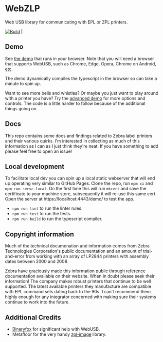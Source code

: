# WebZLP

Web USB library for communicating with EPL or ZPL printers.

[![Build](https://github.com/Cellivar/WebZLP/actions/workflows/build_npm.yml/badge.svg)](https://github.com/Cellivar/WebZLP/actions/workflows/build_npm.yml) |

## Demo

See [the demo](https://cellivar.github.io/WebZLP/demo) that runs in your browser. Note that you will need a browser that supports WebUSB, such as Chrome, Edge, Opera, Chrome on Android, [etc](https://developer.mozilla.org/en-US/docs/Web/API/USB#browser_compatibility).

The demo dynamically compiles the typescript in the browser so can take a minute to spin up.

Want to see more bells and whistles? Or maybe you just want to play around with a printer you have? Try the [advanced demo](https://cellivar.github.io/WebZLP/demo/advanced) for more options and controls. The code is a little harder to follow because of the additional things going on.

## Docs

This repo contains some docs and findings related to Zebra label printers and their various quirks. I'm interested in collecting as much of this information as I can as I just think they're neat. If you have something to add please feel free to open an issue!

## Local development

To facilitate local dev you can spin up a local static webserver that will end up operating very similar to GitHub Pages. Clone the repo, run `npm ci` and `npm run serve-local`. On the first time this will run `mkcert` and save the certificate to your machine store, subsequently it will re-use this same cert. Open the server at https://localhost:4443/demo/ to test the app.

* `npm run lint` to run the linter rules.
* `npm run test` to run the tests.
* `npm run build` to run the typescript compiler.

## Copyright information

Much of the technical documenation and information comes from Zebra Technologies Corporation's public documentation and an amount of trial-and-error from working with an array of LP2844 printers with assembly dates between 2000 and 2008.

Zebra have graciously made this information public through reference documentation available on their website. When in doubt please seek their information! The company makes robust printers that continue to be well supported. The latest available printers they manufacture are compatible with EPL command sets dating back to the 90s. I can't recommend them highly enough for any integrator concerned with making sure their systems continue to work into the future.

## Additional Credits

* [Binaryfox](https://github.com/binaryf0x) for significant help with WebUSB.
* Metafloor for the very handy [zpl-image](https://github.com/metafloor/zpl-image) library.

